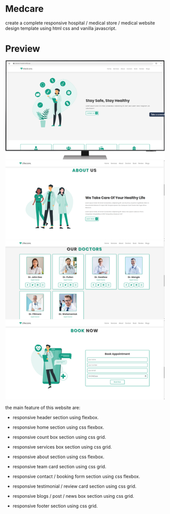 # Medcare
create a complete responsive hospital / medical store / medical website design template using html css and vanilla javascript.


# Preview

!["Medcare preview"]( ./medcare.png "Medcare preview")
!["Medcare preview"]( ./medcare1.png "Medcare preview")
!["Medcare preview"]( ./medcare2.png "Medcare preview")
!["Medcare preview"]( ./medcare3.png "Medcare preview")



the main feature of this website are:

- responsive header section using flexbox.

- responsive home section using css flexbox.

- responsive count box section using css grid.

- responsive services box section using css grid.

- responsive about section using css flexbox.

- responsive team card section using css grid.

- responsive contact / booking form section using css flexbox.

- responsive testimonial / review card section using css grid.

- responsive blogs / post / news box section using css grid.

- responsive footer section using css grid.
